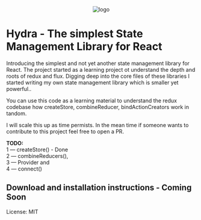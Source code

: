 <div align="center">
    <img src="https://github.com/Rajdeepc/razor/blob/master/github/hydra.jpg?raw=true" alt="logo">
</div>

# Hydra - The simplest State Management Library for React

Introducing the simplest and not yet another state management library for React.
The project started as a learning project ot understand the depth and roots of redux and flux. Digging deep into the core files of these libraries I started writing my own state management library which is smaller yet powerful..

You can use this code as a learning material to understand the redux codebase how createStore, combineReducer, bindActionCreators work in tandom.

I will scale this up as time permists. In the mean time if someone wants to contribute to this project feel free to open a PR.

**TODO:**<br>
1 — createStore() - Done<br>
2 — combineReducers(), <br>
3 — Provider and <br>
4 — connect()<br>

## Download and installation instructions - Coming Soon

License: MIT